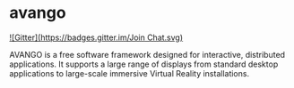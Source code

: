 avango
======
[![Gitter](https://badges.gitter.im/Join Chat.svg)](https://gitter.im/vrsys/avango?utm_source=badge&utm_medium=badge&utm_campaign=pr-badge&utm_content=badge)

AVANGO is a free software framework designed for interactive, distributed applications. It supports a large range of displays from standard desktop applications to large-scale immersive Virtual Reality installations.

